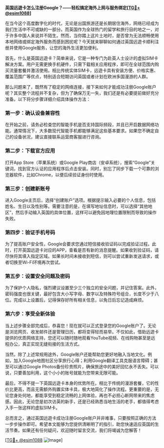 **英国远遊卡怎么注册Google？——轻松搞定海外上网与服务绑定[[TG💪+ @esim1088](https://t.me/s/esim1088)]**

在当今这个高度数字化的时代，无论是出国旅游还是长期居住海外，网络已经成为我们生活中不可或缺的一部分。而英国作为全球热门的留学和旅行目的地之一，对于许多中国人来说并不陌生。然而，当你踏上这片土地时，是否曾为无法顺畅使用本地网络或绑定海外服务而感到困扰呢？今天就来聊聊如何通过英国远遊卡顺利注册并使用Google服务，让您的海外生活更加便利。

首先，什么是英国远遊卡？简单来说，它是一种专门为赴英人士设计的虚拟SIM卡解决方案。用户无需更换手机硬件，只需下载相关应用程序，即可在全球范围内购买流量套餐并激活使用。相比传统实体SIM卡，远遊卡具有安装方便、价格实惠、覆盖范围广等优点，特别适合短期访问英国或者计划在欧洲多国漫游的人群。

那么问题来了，既然有了稳定的网络连接，接下来如何才能成功注册Google账户呢？其实整个流程并不复杂，但为了确保万无一失，我们还是有必要提前做好充分准备。以下将分步骤详细介绍具体操作方法：

### 第一步：确认设备兼容性
在开始之前，请务必检查您的智能手机是否支持国际频段，并且已开启数据网络功能。通常情况下，大多数现代智能手机都能够满足这些基本要求。如果您不确定自己的设备状况，建议直接联系运营商客服进行咨询。

### 第二步：下载官方应用
打开App Store（苹果系统）或Google Play商店（安卓系统），搜索“Google”关键词，找到官方认证的应用程序后点击安装。同时，别忘了同步下载一个可靠的浏览器软件，比如Chrome，以便后续验证身份时使用。

### 第三步：创建新账号
进入Google主页后，选择“创建账户”选项。根据提示输入必要的个人信息，包括姓名、生日以及性别等。需要注意的是，在填写地址信息时，可以选择“其他地区”，然后手动输入英国的具体位置，这样可以避免因地理位置限制而导致的操作失败。

### 第四步：验证手机号码
为了提高账户安全性，Google会要求您通过短信接收验证码以完成验证过程。此时，打开英国远遊卡对应的APP，查看是否有新的消息提醒。如果收到验证码，请尽快将其填入指定区域。如果长时间未接收到短信，则可以尝试重新发送请求，或者切换至Wi-Fi环境再次尝试。

### 第五步：设置安全问题及密码
为了保护个人隐私，强烈建议设置至少三个独立的安全问题，并记住答案。此外，密码强度也很关键，最好包含大小写字母、数字以及特殊符号组合，长度不少于八位。完成以上设置后，记得保存好所有相关信息，以免日后忘记造成麻烦。

### 第六步：享受全新体验
当上述步骤全部完成后，恭喜您！现在就可以正式登录您的Google账户了。无论是浏览网页、收发邮件还是管理日历，都将变得轻而易举。不仅如此，借助远遊卡提供的优质网络支持，您还可以随时随地观看YouTube视频、在线购物甚至是远程办公，真正实现无缝衔接的生活方式。

当然，除了上述常规用途外，Google账户还能帮助您更好地融入当地文化。例如，加入Google地图社区分享旅行心得；利用Google翻译工具克服语言障碍；甚至可以通过Google Photos备份珍贵照片，确保旅途中的美好回忆永不丢失。可以说，只要善加利用，这个小小的账号就能为您带来无限可能。

最后，不得不提一下英国远遊卡本身的优势所在。相比于传统的漫游套餐，它的性价比更高，而且无需额外购置实体卡具，极大地简化了操作流程。更重要的是，无论您身处何地，都能享受到稳定流畅的上网体验，再也不必担心断网带来的焦虑感。因此，无论您是初次访英的新手，还是已经熟悉当地生活的老手，都值得考虑入手一张这样的虚拟SIM卡。

总而言之，通过英国远遊卡成功注册Google账户并非难事，只要按照正确的方法一步步操作即可。希望本文能够为您提供清晰明了的指引，助您快速适应英国的生活节奏。如果还有任何疑问，欢迎随时留言交流，我们将竭诚为您解答！

[[TG💪+ @esim1088](https://t.me/s/esim1088) ![Image](https://i.postimg.cc/4NQfJmqS/Snipaste-2025-05-13-00-14-12.png)]